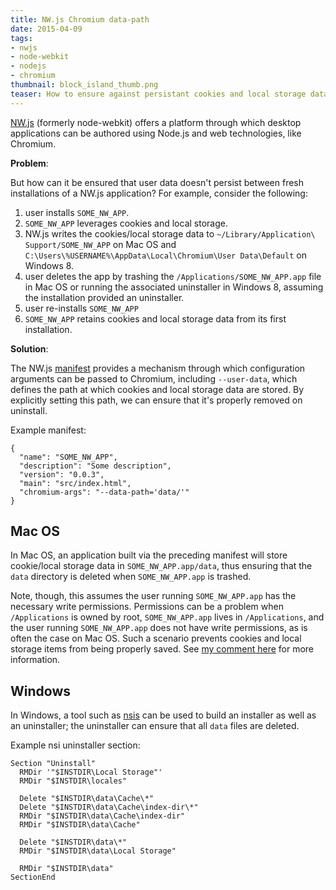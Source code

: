 ```yaml
---
title: NW.js Chromium data-path
date: 2015-04-09
tags:
- nwjs
- node-webkit
- nodejs
- chromium
thumbnail: block_island_thumb.png
teaser: How to ensure against persistant cookies and local storage data between installs of an nw.js app.
---
```


[NW.js](http://nwjs.io/) (formerly node-webkit) offers a platform through which desktop applications can be authored using Node.js and web technologies, like Chromium.

<b>Problem</b>:

But how can it be ensured that user data doesn't persist between fresh installations of a NW.js application? For example, consider the following:

1. user installs `SOME_NW_APP`.
2. `SOME_NW_APP` leverages cookies and local storage.
3. NW.js writes the cookies/local storage data to `~/Library/Application\ Support/SOME_NW_APP` on Mac OS and `C:\Users\%USERNAME%\AppData\Local\Chromium\User Data\Default` on Windows 8.
4. user deletes the app by trashing the `/Applications/SOME_NW_APP.app` file in Mac OS or running the associated uninstaller in Windows 8, assuming the installation provided an uninstaller.
5. user re-installs `SOME_NW_APP`
6. `SOME_NW_APP` retains cookies and local storage data from its first installation.

<b>Solution</b>:

The NW.js [manifest](https://github.com/nwjs/nw.js/wiki/Manifest-format) provides a mechanism through which configuration arguments can be passed to Chromium, including `--user-data`, which defines the path at which cookies and local storage data are stored. By explicitly setting this path, we can ensure that it's properly removed on uninstall.

Example manifest:

```
{
  "name": "SOME_NW_APP",
  "description": "Some description",
  "version": "0.0.3",
  "main": "src/index.html",
  "chromium-args": "--data-path='data/'"
}
```

## Mac OS

In Mac OS, an application built via the preceding manifest will store cookie/local storage data in `SOME_NW_APP.app/data`, thus ensuring that the `data` directory is deleted when `SOME_NW_APP.app` is trashed.

Note, though, this assumes the user running `SOME_NW_APP.app` has the necessary write permissions. Permissions can be a problem when `/Applications` is owned by root, `SOME_NW_APP.app` lives in `/Applications`, and the user running `SOME_NW_APP.app` does not have write permissions, as is often the case on Mac OS. Such a scenario prevents cookies and local storage items from being properly saved. See [my comment here](https://github.com/nwjs/nw.js/issues/1175#issuecomment-112122560) for more information.

## Windows

In Windows, a tool such as [nsis](/blog/node-webkit-app-windows-installer/) can be used to build an installer as well as an uninstaller; the uninstaller can ensure that all `data` files are deleted.

Example nsi uninstaller section:

```nsis
Section "Uninstall"
  RMDir '"$INSTDIR\Local Storage"'
  RMDir "$INSTDIR\locales"

  Delete "$INSTDIR\data\Cache\*"
  Delete "$INSTDIR\data\Cache\index-dir\*"
  RMDir "$INSTDIR\data\Cache\index-dir"
  RMDir "$INSTDIR\data\Cache"

  Delete "$INSTDIR\data\*"
  RMDir "$INSTDIR\data\Local Storage"

  RMDir "$INSTDIR\data"
SectionEnd
```
